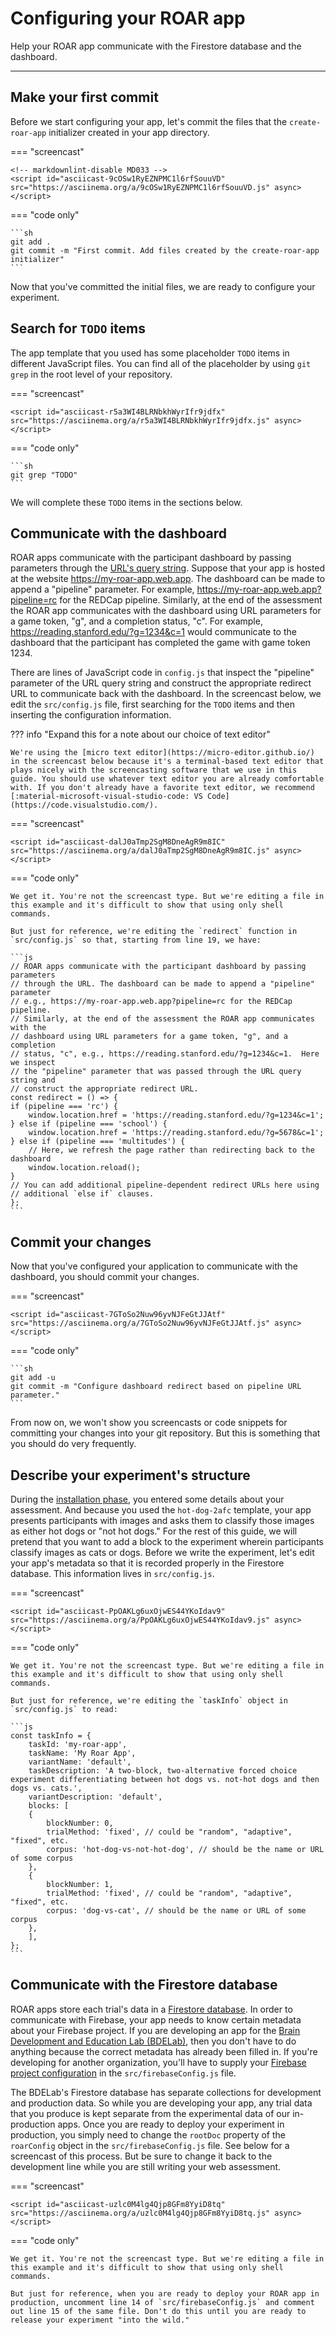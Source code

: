 # Configuring your ROAR app

Help your ROAR app communicate with the Firestore database and the dashboard.

---

## Make your first commit

Before we start configuring your app, let's commit the files that the `create-roar-app` initializer created in your app directory.

=== "screencast"

    <!-- markdownlint-disable MD033 -->
    <script id="asciicast-9cOSw1RyEZNPMC1l6rfSouuVD" src="https://asciinema.org/a/9cOSw1RyEZNPMC1l6rfSouuVD.js" async></script>

=== "code only"

    ```sh
    git add .
    git commit -m "First commit. Add files created by the create-roar-app initializer"
    ```

Now that you've committed the initial files, we are ready to configure your experiment.

## Search for `TODO` items

The app template that you used has some placeholder `TODO` items in different JavaScript files. You can find all of the placeholder by using `git grep` in the root level of your repository.

=== "screencast"

    <script id="asciicast-r5a3WI4BLRNbkhWyrIfr9jdfx" src="https://asciinema.org/a/r5a3WI4BLRNbkhWyrIfr9jdfx.js" async></script>

=== "code only"

    ```sh
    git grep "TODO"
    ```

We will complete these `TODO` items in the sections below.

## Communicate with the dashboard

<!-- markdownlint-disable MD034 -->
ROAR apps communicate with the participant dashboard by passing parameters through the [URL's query string](https://en.wikipedia.org/wiki/Query_string). Suppose that your app is hosted at the website https://my-roar-app.web.app. The dashboard can be made to append a "pipeline" parameter. For example, https://my-roar-app.web.app?pipeline=rc for the REDCap pipeline. Similarly, at the end of the assessment the ROAR app communicates with the dashboard using URL parameters for a game token, "g", and a completion status, "c". For example, https://reading.stanford.edu/?g=1234&c=1 would communicate to the dashboard that the participant has completed the game with game token 1234.

There are lines of JavaScript code in `config.js` that inspect the "pipeline" parameter of the URL query string and construct the appropriate redirect URL to communicate back with the dashboard. In the screencast below, we edit the `src/config.js` file, first searching for the `TODO` items and then inserting the configuration information.

??? info "Expand this for a note about our choice of text editor"

    We're using the [micro text editor](https://micro-editor.github.io/) in the screencast below because it's a terminal-based text editor that plays nicely with the screencasting software that we use in this guide. You should use whatever text editor you are already comfortable with. If you don't already have a favorite text editor, we recommend [:material-microsoft-visual-studio-code: VS Code](https://code.visualstudio.com/). 

=== "screencast"

    <script id="asciicast-dalJ0aTmp2SgM8DneAgR9m8IC" src="https://asciinema.org/a/dalJ0aTmp2SgM8DneAgR9m8IC.js" async></script>

=== "code only"

    We get it. You're not the screencast type. But we're editing a file in this example and it's difficult to show that using only shell commands.
    
    But just for reference, we're editing the `redirect` function in `src/config.js` so that, starting from line 19, we have:

    ```js
    // ROAR apps communicate with the participant dashboard by passing parameters
    // through the URL. The dashboard can be made to append a "pipeline" parameter
    // e.g., https://my-roar-app.web.app?pipeline=rc for the REDCap pipeline.
    // Similarly, at the end of the assessment the ROAR app communicates with the
    // dashboard using URL parameters for a game token, "g", and a completion
    // status, "c", e.g., https://reading.stanford.edu/?g=1234&c=1.  Here we inspect
    // the "pipeline" parameter that was passed through the URL query string and
    // construct the appropriate redirect URL.
    const redirect = () => {
    if (pipeline === 'rc') {
        window.location.href = 'https://reading.stanford.edu/?g=1234&c=1';
    } else if (pipeline === 'school') {
        window.location.href = 'https://reading.stanford.edu/?g=5678&c=1';
    } else if (pipeline === 'multitudes') {
        // Here, we refresh the page rather than redirecting back to the dashboard
        window.location.reload();
    }
    // You can add additional pipeline-dependent redirect URLs here using
    // additional `else if` clauses.
    };
    ```

## Commit your changes

Now that you've configured your application to communicate with the dashboard, you should commit your changes.

=== "screencast"

    <script id="asciicast-7GToSo2Nuw96yvNJFeGtJJAtf" src="https://asciinema.org/a/7GToSo2Nuw96yvNJFeGtJJAtf.js" async></script>

=== "code only"

    ```sh
    git add -u
    git commit -m "Configure dashboard redirect based on pipeline URL parameter."
    ```

From now on, we won't show you screencasts or code snippets for committing your changes into your git repository. But this is something that you should do very frequently.

## Describe your experiment's structure

During the [installation phase](installation.md), you entered some details about your assessment.
And because you used the `hot-dog-2afc` template, your app presents participants with images and asks them to classify those images as either hot dogs or "not hot dogs." For the rest of this guide, we will pretend
that you want to add a block to the experiment wherein participants classify images as cats or dogs.
Before we write the experiment, let's edit your app's metadata so that it is recorded properly in the Firestore database. This information lives in `src/config.js`.

=== "screencast"

    <script id="asciicast-PpOAKLg6uxOjwES44YKoIdav9" src="https://asciinema.org/a/PpOAKLg6uxOjwES44YKoIdav9.js" async></script>

=== "code only"

    We get it. You're not the screencast type. But we're editing a file in this example and it's difficult to show that using only shell commands.
    
    But just for reference, we're editing the `taskInfo` object in `src/config.js` to read:

    ```js
    const taskInfo = {
        taskId: 'my-roar-app',
        taskName: 'My Roar App',
        variantName: 'default',
        taskDescription: 'A two-block, two-alternative forced choice experiment differentiating between hot dogs vs. not-hot dogs and then dogs vs. cats.',
        variantDescription: 'default',
        blocks: [
        {
            blockNumber: 0,
            trialMethod: 'fixed', // could be "random", "adaptive", "fixed", etc.
            corpus: 'hot-dog-vs-not-hot-dog', // should be the name or URL of some corpus
        },
        {
            blockNumber: 1,
            trialMethod: 'fixed', // could be "random", "adaptive", "fixed", etc.
            corpus: 'dog-vs-cat', // should be the name or URL of some corpus
        },
        ],
    };
    ```

## Communicate with the Firestore database

ROAR apps store each trial's data in a [Firestore database](https://firebase.google.com/docs/firestore). In order to communicate with Firebase, your app needs to know certain metadata about your Firebase project. If you are developing an app for the [Brain Development and Education Lab (BDELab)](https://www.brainandeducation.com/), then you don't have to do anything because the correct metadata has already been filled in. If you're developing for another organization, you'll have to supply your [Firebase project configuration](https://firebase.google.com/docs/web/learn-more#config-object) in the `src/firebaseConfig.js` file.

The BDELab's Firestore database has separate collections for development and production data. So while you are developing your app, any trial data that you produce is kept separate from the experimental data of our in-production apps. Once you are ready to deploy your experiment in production, you simply need to change the `rootDoc` property of the `roarConfig` object in the `src/firebaseConfig.js` file. See below for a screencast of this process. But be sure to change it back to the development line while you are still writing your web assessment.

=== "screencast"

    <script id="asciicast-uzlc0M4lg4Qjp8GFm8YyiD8tq" src="https://asciinema.org/a/uzlc0M4lg4Qjp8GFm8YyiD8tq.js" async></script>

=== "code only"

    We get it. You're not the screencast type. But we're editing a file in this example and it's difficult to show that using only shell commands.
    
    But just for reference, when you are ready to deploy your ROAR app in production, uncomment line 14 of `src/firebaseConfig.js` and comment out line 15 of the same file. Don't do this until you are ready to release your experiment "into the wild."
